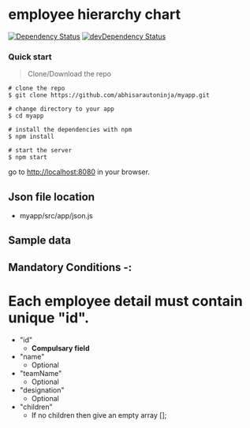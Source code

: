 # employee hierarchy chart

[![Dependency Status](https://david-dm.org/preboot/angularjs-webpack/status.svg)](https://david-dm.org/preboot/angular-webpack#info=dependencies) [![devDependency Status](https://david-dm.org/preboot/angularjs-webpack/dev-status.svg)](https://david-dm.org/preboot/angularjs-webpack#info=devDependencies)

### Quick start

> Clone/Download the repo 
```
# clone the repo
$ git clone https://github.com/abhisarautoninja/myapp.git 

# change directory to your app
$ cd myapp

# install the dependencies with npm
$ npm install

# start the server
$ npm start
```

go to [http://localhost:8080](http://localhost:8080) in your browser.

## Json file location  
* myapp/src/app/json.js

## Sample data  



## Mandatory Conditions -:

# Each employee detail must contain unique "id".
* "id"
    * **Compulsary field**
* "name"
	* Optional
* "teamName"
	* Optional
* "designation"
	* Optional
* "children"
	* If no children then give an empty array [];

